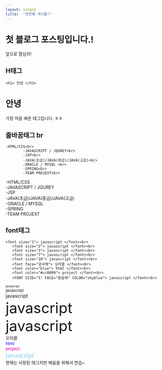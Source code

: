 ```yaml
---
layout: single
title:  "첫번째 게시물!"
---
```


# 첫 블로그 포스팅입니다.!

앞으로 열심히!






## H태그
```
<h1> 안녕 </h1>
```
<h1> 안녕 </h1>
가장 처음 배운 태그입니다. ㅎㅎ


## 줄바꿈태그 br
```
-HTML/CSS<br>
		-JAVASCRIPT / JQUREY<br>
		-JSP<br>
		-JAVA(초급)/JAVA(중급)/JAVA(고급)<br>
		-ORACLE / MYSQL <br>
		-SPRING<br>
		-TEAM PROJEXT<br>
 ```
 -HTML/CSS<br>
		-JAVASCRIPT / JQUREY<br>
		-JSP<br>
		-JAVA(초급)/JAVA(중급)/JAVA(고급)<br>
		-ORACLE / MYSQL <br>
		-SPRING<br>
		-TEAM PROJEXT<br>
 
 
 ## font태그
 ```
 <font size="1"> javascript </font><br>
	<font size="2"> javascript </font><br>
	<font size="3"> javascript </font><br>
	<font size="7"> javascript </font><br>
	<font size="10"> javascript </font><br>
	<font face="궁서체"> 오라클 </font><br>
	<font color="blue"> html </font><br>
	<font color="#cc0099"> project </font><br>
	<FONT SIZE="5" FACE="돋음체" COLOR="skyblue"> javascript </font><br>
```
 <font size="1"> javascript </font><br>
	<font size="2"> javascript </font><br>
	<font size="3"> javascript </font><br>
	<font size="7"> javascript </font><br>
	<font size="10"> javascript </font><br>
	<font face="궁서체"> 오라클 </font><br>
	<font color="blue"> html </font><br>
	<font color="#cc0099"> project </font><br>
	<FONT SIZE="5" FACE="돋음체" COLOR="skyblue"> javascript </font><br>
현재는 사장된 태그지만 배움을 위해서 연습~


  
  
  
  
